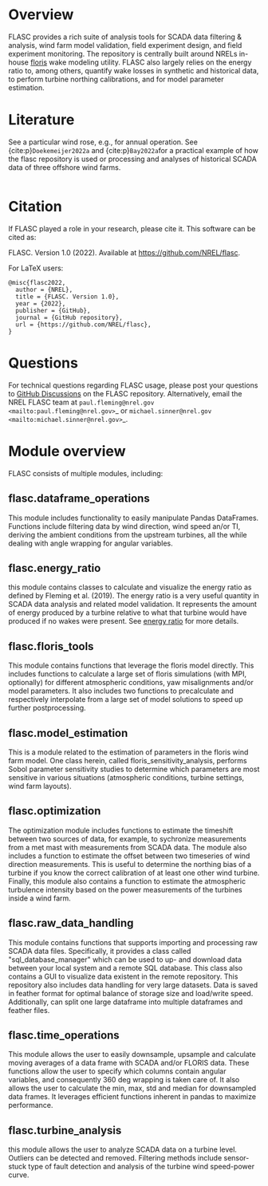 # Overview

FLASC provides a rich suite of analysis tools for SCADA data filtering & 
analysis, wind farm model validation, field experiment design, and field 
experiment monitoring. The repository is centrally built around NRELs
in-house [floris](https://github.com/nrel/floris) wake modeling utility.
FLASC also largely relies on the energy ratio to, among others, quantify wake
losses in synthetic and historical data, to perform turbine northing
calibrations, and for model parameter estimation.

# Literature

See a particular wind rose, e.g., for annual operation. See
{cite:p}`Doekemeijer2022a` and {cite:p}`Bay2022a`for a practical
example of how the flasc repository is used or processing and analyses of
historical SCADA data of three offshore wind farms.

  ```{bibliography}
  ```

# Citation


If FLASC played a role in your research, please cite it. This software can be
cited as:

   FLASC. Version 1.0 (2022). Available at https://github.com/NREL/flasc.

For LaTeX users:


    @misc{flasc2022,
      author = {NREL},
      title = {FLASC. Version 1.0},
      year = {2022},
      publisher = {GitHub},
      journal = {GitHub repository},
      url = {https://github.com/NREL/flasc},
    }


# Questions

For technical questions regarding FLASC usage, please post your questions to
[GitHub Discussions](https://github.com/NREL/flasc/discussions) on the
FLASC repository. Alternatively, email the NREL FLASC team at
`paul.fleming@nrel.gov <mailto:paul.fleming@nrel.gov>`_ or
`michael.sinner@nrel.gov <mailto:michael.sinner@nrel.gov>`_.


# Module overview

FLASC consists of multiple modules, including:


## flasc.dataframe_operations

This module includes functionality to easily manipulate Pandas DataFrames.
Functions include filtering data by wind direction, wind speed an/or TI,
deriving the ambient conditions from the upstream turbines, all the while
dealing with angle wrapping for angular variables.


## flasc.energy_ratio

this module contains classes to calculate and visualize the energy ratio as
defined by Fleming et al. (2019). The energy ratio is a very useful quantity
in SCADA data analysis and related model validation. It represents the amount
of energy produced by a turbine relative to what that turbine would have
produced if no wakes were present.  See [energy ratio](energy_ratio) for more
details.


## flasc.floris_tools

This module contains functions that leverage the floris model directly. This
includes functions to calculate a large set of floris simulations (with MPI,
optionally) for different atmospheric conditions, yaw misalignments and/or
model parameters. It also includes two functions to precalculate and
respectively interpolate from a large set of model solutions to speed up
further postprocessing.


## flasc.model_estimation

This is a module related to the estimation of parameters in the floris wind
farm model. One class herein, called floris_sensitivity_analysis, performs
Sobol parameter sensitivity studies to determine which parameters are most
sensitive in various situations (atmospheric conditions, turbine settings,
wind farm layouts).


## flasc.optimization

The optimization module includes functions to estimate the timeshift between
two sources of data, for example, to sychronize measurements from a met mast
with measurements from SCADA data. The module also includes a function to
estimate the offset between two timeseries of wind direction measurements.
This is useful to determine the northing bias of a turbine if you know the
correct calibration of at least one other wind turbine. Finally, this module
also contains a function to estimate the atmospheric turbulence intensity
based on the power measurements of the turbines inside a wind farm.


## flasc.raw_data_handling

This module contains functions that supports importing and processing raw
SCADA data files. Specifically, it provides a class called
"sql_database_manager" which can be used to up- and download data between
your local system and a remote SQL database. This class also contains a GUI
to visualize data existent in the remote repository. This repository also
includes data handling for very large datasets. Data is saved in feather
format for optimal balance of storage size and load/write speed.
Additionally, can split one large dataframe into multiple dataframes and
feather files.


## flasc.time_operations

This module allows the user to easily downsample, upsample and calculate
moving averages of a data frame with SCADA and/or FLORIS data. These functions
allow the user to specify which columns contain angular variables, and
consequently 360 deg wrapping is taken care of. It also allows the user
to calculate the min, max, std and median for downsampled data frames. It
leverages efficient functions inherent in pandas to maximize performance.


## flasc.turbine_analysis

this module allows the user to analyze SCADA data on a turbine level. Outliers
can be detected and removed. Filtering methods include sensor-stuck type of
fault detection and analysis of the turbine wind speed-power curve.
